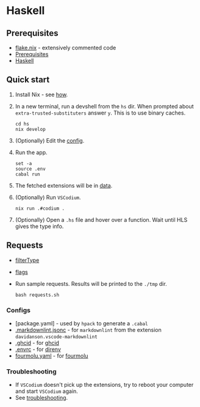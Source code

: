 # Haskell

## Prerequisites

- [flake.nix](./flake.nix) - extensively commented code
- [Prerequisites](https://github.com/deemp/flakes#prerequisites)
- [Haskell](https://github.com/deemp/flakes/blob/main/README/Haskell.md)

## Quick start

1. Install Nix - see [how](https://github.com/deemp/flakes/blob/main/README/InstallNix.md).

1. In a new terminal, run a devshell from the `hs` dir. When prompted about `extra-trusted-substituters` answer `y`. This is to use binary caches.

    ```console
    cd hs
    nix develop
    ```

1. (Optionally) Edit the [config](./config.yaml).

1. Run the app.

    ```console
    set -a
    source .env
    cabal run
    ```

1. The fetched extensions will be in [data](./data).

1. (Optionally) Run `VSCodium`.

    ```console
    nix run .#codium .
    ```

1. (Optionally) Open a `.hs` file and hover over a function. Wait until HLS gives the type info.

## Requests

- [filterType](https://github.com/microsoft/vscode/blob/6aca75d9d09f7d9d32c18e58c836067f2d420495/src/vs/platform/extensionManagement/common/extensionGalleryService.ts#L185)

- [flags](https://github.com/microsoft/vscode/blob/6aca75d9d09f7d9d32c18e58c836067f2d420495/src/vs/platform/extensionManagement/common/extensionGalleryService.ts#L101)

- Run sample requests. Results will be printed to the `./tmp` dir.
  
  ```console
  bash requests.sh
  ```

### Configs

- [package.yaml] - used by `hpack` to generate a `.cabal`
- [.markdownlint.jsonc](./.markdownlint.jsonc) - for `markdownlint` from the extension `davidanson.vscode-markdownlint`
- [.ghcid](./.ghcid) - for [ghcid](https://github.com/ndmitchell/ghcid)
- [.envrc](./.envrc) - for [direnv](https://github.com/direnv/direnv)
- [fourmolu.yaml](./fourmolu.yaml) - for [fourmolu](https://github.com/fourmolu/fourmolu#configuration)

### Troubleshooting

- If `VSCodium` doesn't pick up the extensions, try to reboot your computer and start `VSCodium` again.
- See [troubleshooting](https://github.com/deemp/flakes/blob/main/README/Troubleshooting.md).
